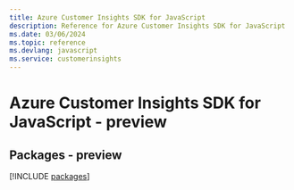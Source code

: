 ```yaml
---
title: Azure Customer Insights SDK for JavaScript
description: Reference for Azure Customer Insights SDK for JavaScript
ms.date: 03/06/2024
ms.topic: reference
ms.devlang: javascript
ms.service: customerinsights
---
```

# Azure Customer Insights SDK for JavaScript - preview
## Packages - preview
[!INCLUDE [packages](customer-insights-index.md)]